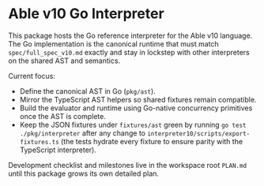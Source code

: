 # Able v10 Go Interpreter

This package hosts the Go reference interpreter for the Able v10 language. The Go implementation is the canonical runtime that must match `spec/full_spec_v10.md` exactly and stay in lockstep with other interpreters on the shared AST and semantics.

Current focus:
- Define the canonical AST in Go (`pkg/ast`).
- Mirror the TypeScript AST helpers so shared fixtures remain compatible.
- Build the evaluator and runtime using Go-native concurrency primitives once the AST is complete.
- Keep the JSON fixtures under `fixtures/ast` green by running `go test ./pkg/interpreter` after any change to `interpreter10/scripts/export-fixtures.ts` (the tests hydrate every fixture to ensure parity with the TypeScript interpreter).

Development checklist and milestones live in the workspace root `PLAN.md` until this package grows its own detailed plan.
